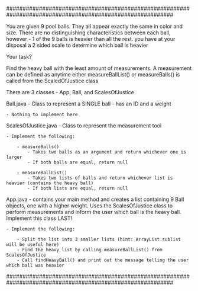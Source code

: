 ###########################################################################################################

You are given 9 pool balls. They all appear exactly the same in color and size. There
are no distinguishing characteristics between each ball, however - 1 of the 9 balls 
is heavier than all the rest. you have at your disposal a 2 sided scale to determine 
which ball is heavier

Your task? 

Find the heavy ball with the least amount of measurements.
A measurement can be defined as anytime either measureBallList() or measureBalls() 
is called from the ScaledOfJustice class

There are 3 classes - App, Ball, and ScalesOfJustice

Ball.java - Class to represent a SINGLE ball - has an ID and a weight

    - Nothing to implement here

ScalesOfJustice.java - Class to represent the measurement tool

    - Implement the following:
    
        - measureBalls()
            - Takes two balls as an argument and return whichever one is larger
            - If both balls are equal, return null

        - measureBallList()
            - Takes two lists of balls and return whichever list is heavier (contains the heavy ball)
            - If both lists are equal, return null


App.java - contains your main method and creates a list containing 9 Ball objects, one with a higher weight.
    Uses the ScalesOfJustice class to perform measurements and inform the user which ball is the heavy ball.
    Implement this class LAST!
    
    - Implement the following:
    
        - Split the list into 3 smaller lists (hint: ArrayList.sublist will be useful here)
        - Find the heavy list by calling measureBallList() from ScalesOfJustice
        - Call findHeavyBall() and print out the message telling the user which ball was heavier

###########################################################################################################
